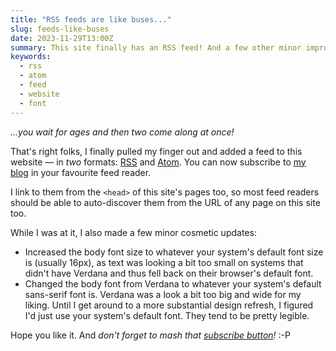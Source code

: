 ```yaml
---
title: "RSS feeds are like buses..."
slug: feeds-like-buses
date: 2023-11-29T13:00Z
summary: This site finally has an RSS feed! And a few other minor improvements.
keywords:
  - rss
  - atom
  - feed
  - website
  - font
---
```

_...you wait for ages and then two come along at once!_

That's right folks, I finally pulled my finger out and added a feed to this website &mdash; in _two_ formats: [RSS](/feed.rss) and [Atom](/feed.atom). You can now subscribe to [my blog](/blog/) in your favourite feed reader.

I link to them from the `<head>` of this site's pages too, so most feed readers should be able to auto-discover them from the URL of any page on this site too.

While I was at it, I also made a few minor cosmetic updates:

* Increased the body font size to whatever your system's default font size is (usually 16px), as text was looking a bit too small on systems that didn't have Verdana and thus fell back on their browser's default font.
* Changed the body font from Verdana to whatever your system's default sans-serif font is. Verdana was a look a bit too big and wide for my liking. Until I get around to a more substantial design refresh, I figured I'd just use your system's default font. They tend to be pretty legible.

Hope you like it. And _don't forget to mash that [subscribe button](/feed.rss)!_ :-P
